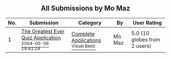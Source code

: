 ﻿<div align="center">

## All Submissions by Mo Maz

</div>

No.  | Submission | Category | By   | User Rating
---- | ---------- | -------- | ---- | -----------
1 | [The Greatest Ever Quiz Application<br /><sup>2004-05-06 19:41:24</sup>](https://github.com/Planet-Source-Code/mo-maz-the-greatest-ever-quiz-application__1-53653) | [Complete Applications<br /><sup>Visual Basic</sup>](../ByCategory/complete-applications__1-27.md) | Mo Maz | 5.0 (10 globes from 2 users)
